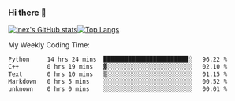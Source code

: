 ### Hi there 👋
[![lnex's GitHub stats](https://github-readme-stats.vercel.app/api?username=lnexenl&count_private=true&show_icons=true)](https://github.com/anuraghazra/github-readme-stats)[![Top Langs](https://github-readme-stats.vercel.app/api/top-langs/?username=lnexenl&layout=compact&langs_count=8&exclude_repo=32-bit-MIPS-CPU)](https://github.com/anuraghazra/github-readme-stats)

My Weekly Coding Time:
<!--START_SECTION:waka-->

```txt
Python     14 hrs 24 mins  ████████████████████████░   96.22 %
C++        0 hrs 19 mins   ▓░░░░░░░░░░░░░░░░░░░░░░░░   02.10 %
Text       0 hrs 10 mins   ▒░░░░░░░░░░░░░░░░░░░░░░░░   01.15 %
Markdown   0 hrs 5 mins    ░░░░░░░░░░░░░░░░░░░░░░░░░   00.52 %
unknown    0 hrs 0 mins    ░░░░░░░░░░░░░░░░░░░░░░░░░   00.01 %
```

<!--END_SECTION:waka-->
